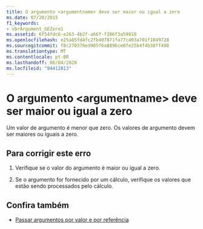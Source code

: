 ```yaml
---
title: O argumento <argumentname> deve ser maior ou igual a zero
ms.date: 07/20/2015
f1_keywords:
- vbrArgument_GEZero1
ms.assetid: 6f54fdc6-e263-4b2f-a66f-f206f3a59818
ms.openlocfilehash: e25a85fd4fc2fb407871fa77c403a701f1849728
ms.sourcegitcommit: f8c270376ed905f6a8896ce0fe25b4f4b38ff498
ms.translationtype: MT
ms.contentlocale: pt-BR
ms.lasthandoff: 06/04/2020
ms.locfileid: "84412813"
---
```

# <a name="argument-argumentname-must-be-greater-than-or-equal-to-zero"></a>O argumento \<argumentname> deve ser maior ou igual a zero
Um valor de argumento é menor que zero. Os valores de argumento devem ser maiores ou iguais a zero.  
  
## <a name="to-correct-this-error"></a>Para corrigir este erro  
  
1. Verifique se o valor do argumento é maior ou igual a zero.  
  
2. Se o argumento for fornecido por um cálculo, verifique os valores que estão sendo processados pelo cálculo.  
  
## <a name="see-also"></a>Confira também

- [Passar argumentos por valor e por referência](../programming-guide/language-features/procedures/passing-arguments-by-value-and-by-reference.md)
